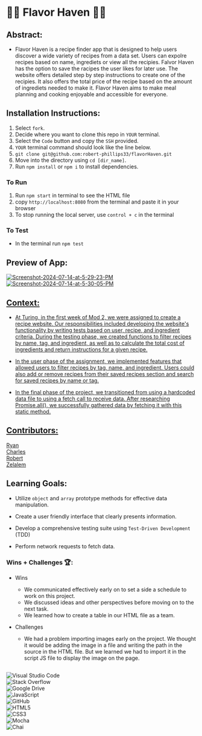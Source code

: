 

# 🧑‍🍳 Flavor Haven 👩‍🍳

## Abstract:

- Flavor Haven is a recipe finder app that is designed to help users discover a wide variety of recipes from a data set. Users can expolre recipes based on name, ingrediets or view all the recipies. Falvor Haven has the option to save the racipes the user likes for later use. The website offers detailed step by step instructions to create one of the recipies. It also offers the total price of the recipe based on the amount of ingrediets needed to make it. Flavor Haven aims to make meal planning and cooking enjoyable and accessible for everyone.

## Installation Instructions:

1. Select `fork`.
2. Decide where you want to clone this repo in `YOUR` terminal.
3. Select the `Code` button and copy the `SSH` provided.
4. `YOUR` terminal command should look like the line below.
5. `git clone git@github.com:robert-phillips33/flavorHaven.git`
6. Move into the directory using `cd [dir_name]`.
7. Run `npm install` or `npm i` to install dependencies.

### To Run
1. Run `npm start` in terminal to see the HTML file
2. copy `http://localhost:8080` from the terminal and paste it in your browser
3. To stop running the local server, use `control + c` in the terminal

### To Test
- In the terminal run `npm test`

## Preview of App:

<a href="https://ibb.co/sQkqrmN"><img src="https://i.ibb.co/3WGcHrj/Screenshot-2024-07-14-at-5-29-23-PM.png" alt="Screenshot-2024-07-14-at-5-29-23-PM" border="0"></a>
<a href="https://ibb.co/Bjkgg4J"><img src="https://i.ibb.co/FJpBBs1/Screenshot-2024-07-14-at-5-30-05-PM.png" alt="Screenshot-2024-07-14-at-5-30-05-PM" border="0"></a><br /><a target='_blank' href='https://poetandpoem.com/Henry-VIII-King-of-England/If-Love-now-Reigned-as-it-hath-been'>


## Context:

- At Turing, in the first week of Mod 2, we were assigned to create a recipe website. Our responsibilities included developing the website's functionality by writing tests based on user, recipe, and ingredient criteria. During the testing phase, we created functions to filter recipes by name, tag, and ingredient, as well as to calculate the total cost of ingredients and return instructions for a given recipe.

- In the user phase of the assignment, we implemented features that allowed users to filter recipes by tag, name, and ingredient. Users could also add or remove recipes from their saved recipes section and search for saved recipes by name or tag.

- In the final phase of the project, we transitioned from using a hardcoded data file to using a fetch call to receive data. After researching Promise.all(), we successfully gathered data by fetching it with this static method.

## Contributors:
[Ryan](https://github.com/ROlearyPro)
<br>
[Charles](https://github.com/DRIF7ER)
<br>
[Robert](https://github.com/robert-phillips33)
<br>
[Zelalem](https://github.com/ZTFitru)


## Learning Goals:
- Utilize `object` and `array` prototype methods for effective data manipulation.

- Create a user friendly interface that clearly presents information.

- Develop a comprehensive testing suite using `Test-Driven Development` (TDD)

- Perform network requests to fetch data. 


### Wins + Challenges 🏆:
- Wins
  - We communicated effectively early on to set a side a schedule to work on this project.
  - We discussed ideas and other perspectives before moving on to the next task.
  - We learned how to create a table in our HTML file as a team.

- Challenges
  - We had a problem importing images early on the project. We thought it would be adding the image in a file and writing the path in the source in the HTML file. But we learned we had to import it in the script JS file to display the image on the page. 


##
![Visual Studio Code](https://img.shields.io/badge/Visual%20Studio%20Code-0078d7.svg?style=for-the-badge&logo=visual-studio-code&logoColor=white)
<br>
![Stack Overflow](https://img.shields.io/badge/-Stackoverflow-FE7A16?style=for-the-badge&logo=stack-overflow&logoColor=white)
<br>
![Google Drive](https://img.shields.io/badge/Google%20Drive-4285F4?style=for-the-badge&logo=googledrive&logoColor=white)
<br>
![JavaScript](https://img.shields.io/badge/javascript-%23323330.svg?style=for-the-badge&logo=javascript&logoColor=%23F7DF1E)
<br>
![GitHub](https://img.shields.io/badge/github-%23121011.svg?style=for-the-badge&logo=github&logoColor=white)
<br>
![HTML5](https://img.shields.io/badge/html5-%23E34F26.svg?style=for-the-badge&logo=html5&logoColor=white)
<br>
![CSS3](https://img.shields.io/badge/css3-%231572B6.svg?style=for-the-badge&logo=css3&logoColor=white)
<br>
![Mocha](https://img.shields.io/badge/Mocha-8D6748.svg?style=for-the-badge&logo=Mocha&logoColor=white)
<br>
![Chai](https://img.shields.io/badge/Chai-A30701.svg?style=for-the-badge&logo=Chai&logoColor=white)

